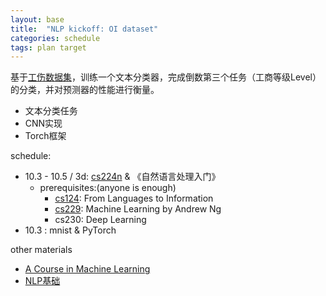 ```yaml
---
layout: base
title:  "NLP kickoff: OI dataset"
categories: schedule
tags: plan target
---
```

基于[工伤数据集][OIDS]，训练一个文本分类器，完成倒数第三个任务（工商等级Level）的分类，并对预测器的性能进行衡量。
<!--more-->
- 文本分类任务
- CNN实现
- Torch框架

schedule:
- 10.3 - 10.5 / 3d: [cs224n][CS224n] & 《自然语言处理入门》
  - prerequisites:(anyone is enough)
    - [cs124][CS124]: From Languages to Information
    - [cs229][CS229]: Machine Learning by Andrew Ng
    - cs230: Deep Learning
- 10.3 : mnist & PyTorch

other materials
- [A Course in Machine Learning][ciml]
- [NLP基础](https://zhuanlan.zhihu.com/p/566863806)

[OIDS]: https://github.com/Liuxg16/jumper-codes/tree/main/data/OI-dataset
[CS224n]: https://web.stanford.edu/class/cs224n/
[ciml]: http://ciml.info/
[CS124]: https://www.bilibili.com/video/BV1YA411w7ym/
[CS229]: https://www.bilibili.com/video/BV1rs411371e/